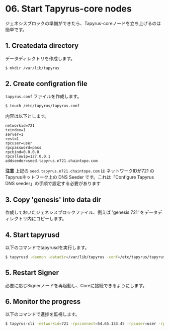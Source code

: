 # 06. Start Tapyrus-core nodes

ジェネシスブロックの準備ができたら、Tapyrus-coreノードを立ち上げるのは簡単です。

## 1. Createdata directory

データディレクトリを作成します。

```bash
$ mkdir /var/lib/tapyrus
```

## 2. Create configration file

 `tapyrus.conf` ファイルを作成します。

```bash
$ touch /etc/tapyrus/tapyrus.conf
```

内容は以下とします。

```
networkid=721
txindex=1
server=1
rest=1
rpcuser=user
rpcpassword=pass
rpcbind=0.0.0.0
rpcallowip=127.0.0.1
addseeder=seed.tapyrus.n721.chaintope.com
```

**注意**
上記の `seed.tapyrus.n721.chaintope.com` は ネットワークIDが721 の Tapyrusネットワーク上の DNS Seeder です。これは「Configure Tapyrus DNS seeder」の手順で設定する必要があります

## 3. Copy 'genesis' into data dir

作成しておいたジェネシスブロックファイル、例えば 'genesis.721' をデータディレクトリ内にコピーします。

## 4. Start tapyrusd

以下のコマンドでtapyrusdを実行します。

```bash
$ tapyrusd -daemon -datadir=/var/lib/tapyrus -conf=/etc/tapyrus/tapyrus.conf
```

## 5. Restart Signer

必要に応じSignerノードを再起動し、Coreに接続できるようにします。

## 6. Monitor the progress

以下のコマンドで進捗を監視します。

```bash
$ tapyrus-cli -networkid=721 -rpcconnect=54.65.133.45 -rpcuser=user -rpcpassword=pass getblockchaininfo
```

